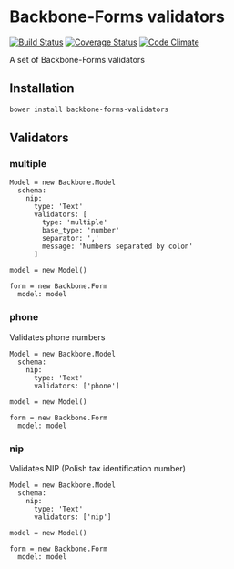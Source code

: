# Backbone-Forms validators

[![Build Status](https://travis-ci.org/tomi77/backbone-forms-validators.svg?branch=master)](https://travis-ci.org/tomi77/backbone-forms-validators)
[![Coverage Status](https://coveralls.io/repos/github/tomi77/backbone-forms-validators/badge.svg?branch=master)](https://coveralls.io/github/tomi77/backbone-forms-validators?branch=master)
[![Code Climate](https://codeclimate.com/github/tomi77/backbone-forms-validators/badges/gpa.svg)](https://codeclimate.com/github/tomi77/backbone-forms-validators)

A set of Backbone-Forms validators

## Installation

~~~bash
bower install backbone-forms-validators
~~~

## Validators

### multiple

~~~coffee-script
Model = new Backbone.Model
  schema:
    nip:
      type: 'Text'
      validators: [
        type: 'multiple'
        base_type: 'number'
        separator: ','
        message: 'Numbers separated by colon'
      ]

model = new Model()

form = new Backbone.Form
  model: model
~~~

### phone

Validates phone numbers

~~~coffee-script
Model = new Backbone.Model
  schema:
    nip:
      type: 'Text'
      validators: ['phone']

model = new Model()

form = new Backbone.Form
  model: model
~~~

### nip

Validates NIP (Polish tax identification number)

~~~coffee-script
Model = new Backbone.Model
  schema:
    nip:
      type: 'Text'
      validators: ['nip']

model = new Model()

form = new Backbone.Form
  model: model
~~~
